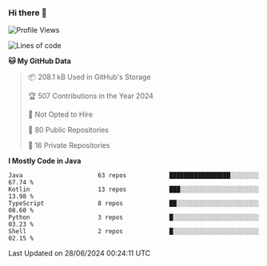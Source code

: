 ### Hi there 👋


<!--START_SECTION:waka-->
![Profile Views](http://img.shields.io/badge/Profile%20Views-0-blue)

![Lines of code](https://img.shields.io/badge/From%20Hello%20World%20I%27ve%20Written-8.4%20million%20lines%20of%20code-blue)

**🐱 My GitHub Data** 

> 📦 208.1 kB Used in GitHub's Storage 
 > 
> 🏆 507 Contributions in the Year 2024
 > 
> 🚫 Not Opted to Hire
 > 
> 📜 80 Public Repositories 
 > 
> 🔑 16 Private Repositories 
 > 
**I Mostly Code in Java** 

```text
Java                     63 repos            █████████████████░░░░░░░░   67.74 % 
Kotlin                   13 repos            ███░░░░░░░░░░░░░░░░░░░░░░   13.98 % 
TypeScript               8 repos             ██░░░░░░░░░░░░░░░░░░░░░░░   08.60 % 
Python                   3 repos             █░░░░░░░░░░░░░░░░░░░░░░░░   03.23 % 
Shell                    2 repos             █░░░░░░░░░░░░░░░░░░░░░░░░   02.15 % 
```




 Last Updated on 28/06/2024 00:24:11 UTC
<!--END_SECTION:waka-->
